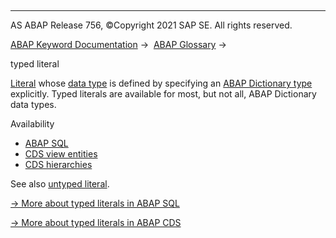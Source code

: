   

* * *

AS ABAP Release 756, ©Copyright 2021 SAP SE. All rights reserved.

[ABAP Keyword Documentation](javascript:call_link\('abenabap.htm'\)) →  [ABAP Glossary](javascript:call_link\('abenabap_glossary.htm'\)) → 

typed literal

[Literal](javascript:call_link\('abenliteral_glosry.htm'\) "Glossary Entry") whose [data type](javascript:call_link\('abendata_type_glosry.htm'\) "Glossary Entry") is defined by specifying an [ABAP Dictionary type](javascript:call_link\('abenddic_builtin_types.htm'\)) explicitly. Typed literals are available for most, but not all, ABAP Dictionary data types.

Availability

-   [ABAP SQL](javascript:call_link\('abensql_glosry.htm'\) "Glossary Entry")
-   [CDS view entities](javascript:call_link\('abencds_v2_view_glosry.htm'\) "Glossary Entry")
-   [CDS hierarchies](javascript:call_link\('abencds_hierarchy_glosry.htm'\) "Glossary Entry")

See also [untyped literal](javascript:call_link\('abenuntyped_literal_glosry.htm'\) "Glossary Entry").

[→ More about typed literals in ABAP SQL](javascript:call_link\('abenabap_sql_typed_literals.htm'\))

[→ More about typed literals in ABAP CDS](javascript:call_link\('abencds_typed_literal_v2.htm'\))